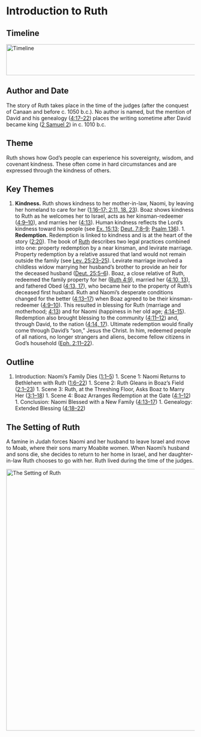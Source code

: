 
# Introduction to Ruth

## Timeline

 [ <img src="https:https://www.esv.org//static.esvmedia.orghttps://www.esv.org/media/esv-global-study-biblehttps://www.esv.org/images/mediumhttps://www.esv.org/chart_08_timeline.png" alt="Timeline" width="700" height="83"/> ](https:https://www.esv.org//static.esvmedia.orghttps://www.esv.org/media/esv-global-study-biblehttps://www.esv.org/images/big/chart_08_timeline.png) 

## Author and Date

The story of Ruth takes place in the time of the judges (after the conquest of Canaan and before c. 1050 b.c.). No author is named, but the mention of David and his genealogy ([4:17–22](https://www.esv.org/Ruth+4%3A17%E2%80%9322/)) places the writing sometime after David became king ([2 Samuel 2](https://www.esv.org/2+Samuel+2%3A1%E2%80%9332/)) in c. 1010 b.c.

## Theme

Ruth shows how God’s people can experience his sovereignty, wisdom, and covenant kindness. These often come in hard circumstances and are expressed through the kindness of others.

## Key Themes
1. **Kindness.** Ruth shows kindness to her mother-in-law, Naomi, by leaving her homeland to care for her ([1:16–17; 2:11, 18, 23](https://www.esv.org/Ruth+1%3A16%E2%80%9317%2C+2%3A11%2C+2%3A18%2C+2%3A23/)). Boaz shows kindness to Ruth as he welcomes her to Israel, acts as her kinsman-redeemer ([4:9–10](https://www.esv.org/Ruth+4%3A9%E2%80%9310/)), and marries her ([4:13](https://www.esv.org/Ruth+4%3A13/)). Human kindness reflects the Lord’s kindness toward his people (see [Ex. 15:13](https://www.esv.org/Exodus+15%3A13/); [Deut. 7:8–9](https://www.esv.org/Deuteronomy+7%3A8%E2%80%939/); [Psalm 136](https://www.esv.org/Psalms+136%3A1%E2%80%9326/)). 1. **Redemption.** Redemption is linked to kindness and is at the heart of the story ([2:20](https://www.esv.org/Ruth+2%3A20/)). The book of [Ruth](https://www.esv.org/Ruth+1%3A1%E2%80%934%3A22/) describes two legal practices combined into one: property redemption by a near kinsman, and levirate marriage. Property redemption by a relative assured that land would not remain outside the family (see [Lev. 25:23–25](https://www.esv.org/Leviticus+25%3A23%E2%80%9325/)). Levirate marriage involved a childless widow marrying her husband’s brother to provide an heir for the deceased husband ([Deut. 25:5–6](https://www.esv.org/Deuteronomy+25%3A5%E2%80%936/)). Boaz, a close relative of Ruth, redeemed the family property for her ([Ruth 4:9](https://www.esv.org/Ruth+4%3A9/)), married her ([4:10, 13](https://www.esv.org/Ruth+4%3A10%2C+4%3A13/)), and fathered Obed ([4:13, 17](https://www.esv.org/Ruth+4%3A13%2C+4%3A17/)), who became heir to the property of Ruth’s deceased first husband. 
Ruth and Naomi’s desperate conditions changed for the better ([4:13–17](https://www.esv.org/Ruth+4%3A13%E2%80%9317/)) when Boaz agreed to be their kinsman-redeemer ([4:9–10](https://www.esv.org/Ruth+4%3A9%E2%80%9310/)). This resulted in blessing for Ruth (marriage and motherhood; [4:13](https://www.esv.org/Ruth+4%3A13/)) and for Naomi (happiness in her old age; [4:14–15](https://www.esv.org/Ruth+4%3A14%E2%80%9315/)). Redemption also brought blessing to the community ([4:11–12](https://www.esv.org/Ruth+4%3A11%E2%80%9312/)) and, through David, to the nation ([4:14, 17](https://www.esv.org/Ruth+4%3A14%2C+4%3A17/)). Ultimate redemption would finally come through David’s “son,” Jesus the Christ. In him, redeemed people of all nations, no longer strangers and aliens, become fellow citizens in God’s household ([Eph. 2:11–22](https://www.esv.org/Ephesians+2%3A11%E2%80%9322/)).

## Outline
1. Introduction: Naomi’s Family Dies ([1:1–5](https://www.esv.org/Ruth+1%3A1%E2%80%935/)) 1. Scene 1: Naomi Returns to Bethlehem with Ruth ([1:6–22](https://www.esv.org/Ruth+1%3A6%E2%80%9322/)) 1. Scene 2: Ruth Gleans in Boaz’s Field ([2:1–23](https://www.esv.org/Ruth+2%3A1%E2%80%9323/)) 1. Scene 3: Ruth, at the Threshing Floor, Asks Boaz to Marry Her ([3:1–18](https://www.esv.org/Ruth+3%3A1%E2%80%9318/)) 1. Scene 4: Boaz Arranges Redemption at the Gate ([4:1–12](https://www.esv.org/Ruth+4%3A1%E2%80%9312/)) 1. Conclusion: Naomi Blessed with a New Family ([4:13–17](https://www.esv.org/Ruth+4%3A13%E2%80%9317/)) 1. Genealogy: Extended Blessing ([4:18–22](https://www.esv.org/Ruth+4%3A18%E2%80%9322/)) 
## The Setting of Ruth

A famine in Judah forces Naomi and her husband to leave Israel and move to Moab, where their sons marry Moabite women. When Naomi’s husband and sons die, she decides to return to her home in Israel, and her daughter-in-law Ruth chooses to go with her. Ruth lived during the time of the judges.

 [ <img src="https:https://www.esv.org//static.esvmedia.orghttps://www.esv.org/media/esv-global-study-biblehttps://www.esv.org/images/mediumhttps://www.esv.org/map_08_01.jpg" alt="The Setting of Ruth" width="658" height="700"/> ](https:https://www.esv.org//static.esvmedia.orghttps://www.esv.org/media/esv-global-study-biblehttps://www.esv.org/images/big/map_08_01.jpg) 

